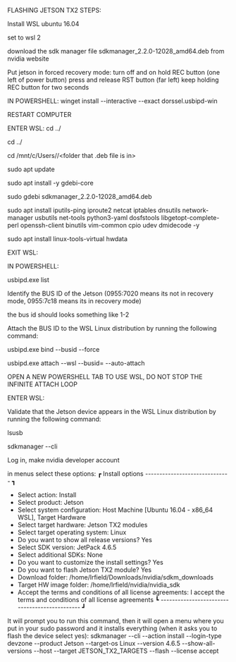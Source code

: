 FLASHING JETSON TX2 STEPS:

Install WSL ubuntu 16.04

set to wsl 2

download the sdk manager file sdkmanager_2.2.0-12028_amd64.deb from nvidia website

Put jetson in forced recovery mode:
turn off and on
hold REC button (one left of power button)
press and release RST button (far left)
keep holding REC button for two seconds

IN POWERSHELL:
winget install --interactive --exact dorssel.usbipd-win

RESTART COMPUTER

ENTER WSL:
cd ../

cd ../

cd /mnt/c/Users/<your user>/<folder that .deb file is in>

sudo apt update 

sudo apt install -y gdebi-core

sudo gdebi sdkmanager_2.2.0-12028_amd64.deb

sudo apt install iputils-ping iproute2 netcat iptables dnsutils network-manager usbutils net-tools python3-yaml dosfstools libgetopt-complete-perl openssh-client binutils vim-common cpio udev dmidecode -y

sudo apt install linux-tools-virtual hwdata

EXIT WSL:

IN POWERSHELL:

usbipd.exe list

Identify the BUS ID of the Jetson (0955:7020 means its not in recovery mode, 0955:7c18 means its in recovery mode)

the bus id should looks something like 1-2

Attach the BUS ID to the WSL Linux distribution by running the following command:

usbipd.exe bind --busid <BUSID> --force

usbipd.exe attach --wsl --busid=<BUSID> --auto-attach

OPEN A NEW POWERSHELL TAB TO USE WSL, DO NOT STOP THE INFINITE ATTACH LOOP

ENTER WSL:

Validate that the Jetson device appears in the WSL Linux distribution by running the following command:

lsusb

sdkmanager --cli

Log in, make nvidia developer account

in menus select these options:
┏ Install options ------------------------------ ┓
- Select action: Install
- Select product: Jetson
- Select system configuration: Host Machine [Ubuntu 16.04 - x86_64 WSL], Target Hardware
- Select target hardware: Jetson TX2 modules
- Select target operating system: Linux
- Do you want to show all release versions? Yes
- Select SDK version: JetPack 4.6.5
- Select additional SDKs: None
- Do you want to customize the install settings? Yes
- Do you want to flash Jetson TX2 module? Yes
- Download folder: /home/lrfield/Downloads/nvidia/sdkm_downloads
- Target HW image folder: /home/lrfield/nvidia/nvidia_sdk
- Accept the terms and conditions of all license agreements: I accept the terms and conditions of all license agreements
┗ ---------------------------------------------- ┛

It will prompt you to run this command, then it will open a menu where you put in your sudo password and it installs everything (when it asks you to flash the device select yes):
sdkmanager --cli --action install --login-type devzone --product Jetson --target-os Linux --version 4.6.5 --show-all-versions --host --target JETSON_TX2_TARGETS --flash --license accept
